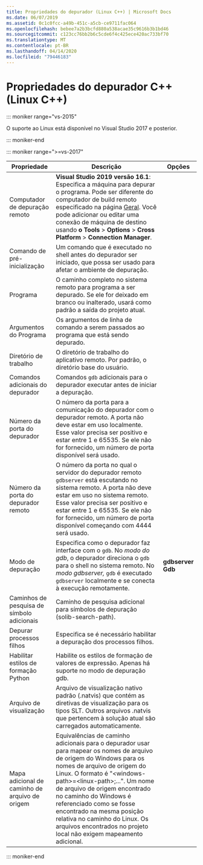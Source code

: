 ```yaml
---
title: Propriedades do depurador (Linux C++) | Microsoft Docs
ms.date: 06/07/2019
ms.assetid: 0c1c0fcc-a49b-451c-a5cb-ce9711fac064
ms.openlocfilehash: bebee7a2b3bcfd880a538acae35c9616b3b1bd46
ms.sourcegitcommit: c123cc76bb2b6c5cde6f4c425ece420ac733bf70
ms.translationtype: MT
ms.contentlocale: pt-BR
ms.lasthandoff: 04/14/2020
ms.locfileid: "79446183"
---
```

# <a name="c-debugging-properties-linux-c"></a>Propriedades do depurador C++ (Linux C++)

::: moniker range="vs-2015"

O suporte ao Linux está disponível no Visual Studio 2017 e posterior.

::: moniker-end

::: moniker range=">=vs-2017"

| Propriedade | Descrição | Opções |
|--|--|--|
| Computador de depuração remoto | **Visual Studio 2019 versão 16.1**: Especifica a máquina para depurar o programa. Pode ser diferente do computador de build remoto especificado na página [Geral](general-linux.md). Você pode adicionar ou editar uma conexão de máquina de destino usando **o Tools** > **Options** > **Cross Platform** > **Connection Manager**. |
| Comando de pré-inicialização | Um comando que é executado no shell antes do depurador ser iniciado, que possa ser usado para afetar o ambiente de depuração. |
| Programa | O caminho completo no sistema remoto para programa a ser depurado. Se ele for deixado em branco ou inalterado, usará como padrão a saída do projeto atual. |
| Argumentos do Programa | Os argumentos de linha de comando a serem passados ao programa que está sendo depurado. |
| Diretório de trabalho | O diretório de trabalho do aplicativo remoto. Por padrão, o diretório base do usuário. |
| Comandos adicionais do depurador | Comandos `gdb` adicionais para o depurador executar antes de iniciar a depuração. |
| Número da porta do depurador | O número da porta para a comunicação do depurador com o depurador remoto. A porta não deve estar em uso localmente. Esse valor precisa ser positivo e estar entre 1 e 65535. Se ele não for fornecido, um número de porta disponível será usado. |
| Número da porta do depurador remoto | O número da porta no qual o servidor do depurador remoto `gdbserver` está escutando no sistema remoto. A porta não deve estar em uso no sistema remoto. Esse valor precisa ser positivo e estar entre 1 e 65535. Se ele não for fornecido, um número de porta disponível começando com 4444 será usado. |
| Modo de depuração | Especifica como o depurador faz interface com o `gdb`. No *modo do gdb*, o depurador direciona o `gdb` para o shell no sistema remoto. No *modo gdbserver,* `gdb` é executado `gdbserver` localmente e se conecta à execução remotamente. | **gdbserver**<br/>**Gdb** |
| Caminhos de pesquisa de símbolo adicionais | Caminho de pesquisa adicional para símbolos de depuração (solib-search-path). |
| Depurar processos filhos | Especifica se é necessário habilitar a depuração dos processos filhos. |
| Habilitar estilos de formação Python | Habilite os estilos de formação de valores de expressão. Apenas há suporte no modo de depuração gdb. |
| Arquivo de visualização | Arquivo de visualização nativo padrão (.natvis) que contém as diretivas de visualização para os tipos SLT. Outros arquivos .natvis que pertencem à solução atual são carregados automaticamente. |
| Mapa adicional de caminho de arquivo de origem | Equivalências de caminho adicionais para o depurador usar para mapear os nomes de arquivo de origem do Windows para os nomes de arquivo de origem do Linux. O formato é "\<windows-path>=\<linux-path>;...". Um nome de arquivo de origem encontrado no caminho do Windows é referenciado como se fosse encontrado na mesma posição relativa no caminho do Linux. Os arquivos encontrados no projeto local não exigem mapeamento adicional. |

::: moniker-end
